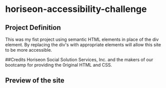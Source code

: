 # horiseon-accessibility-challenge

## Project Definition
This was my fist project using semantic HTML elements in place of the div element. By replacing the div's with appropriate elements will allow this site to be more accessible. 

##Credits 
Horiseon Social Solution Services, Inc. and the makers of our bootcamp for providing the 0riginal  HTML and CSS.

## Preview of the site

